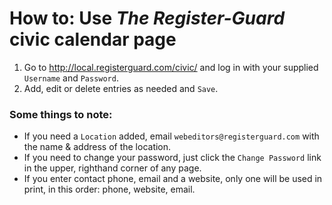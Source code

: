 # How to: Use _The Register-Guard_ civic calendar page

1. Go to http://local.registerguard.com/civic/ and log in with your supplied `Username` and `Password`.
1. Add, edit or delete entries as needed and `Save`.

### Some things to note:
* If you need a `Location` added, email `webeditors@registerguard.com` with the name & address of the location.
* If you need to change your password, just click the `Change Password` link in the upper, righthand corner of any page.
* If you enter contact phone, email and a website, only one will be used in print, in this order: phone, website, email.
